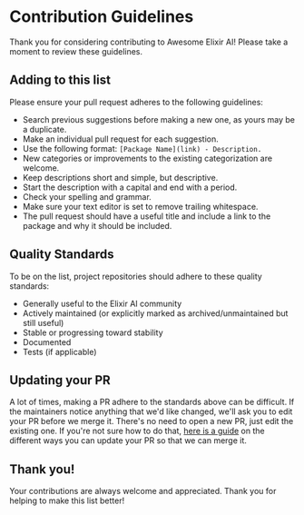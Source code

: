 # Contribution Guidelines

Thank you for considering contributing to Awesome Elixir AI! Please take a moment to review these guidelines.

## Adding to this list

Please ensure your pull request adheres to the following guidelines:

- Search previous suggestions before making a new one, as yours may be a duplicate.
- Make an individual pull request for each suggestion.
- Use the following format: `[Package Name](link) - Description.`
- New categories or improvements to the existing categorization are welcome.
- Keep descriptions short and simple, but descriptive.
- Start the description with a capital and end with a period.
- Check your spelling and grammar.
- Make sure your text editor is set to remove trailing whitespace.
- The pull request should have a useful title and include a link to the package and why it should be included.

## Quality Standards

To be on the list, project repositories should adhere to these quality standards:

- Generally useful to the Elixir AI community
- Actively maintained (or explicitly marked as archived/unmaintained but still useful)
- Stable or progressing toward stability
- Documented
- Tests (if applicable)

## Updating your PR

A lot of times, making a PR adhere to the standards above can be difficult. If the maintainers notice anything that we'd like changed, we'll ask you to edit your PR before we merge it. There's no need to open a new PR, just edit the existing one. If you're not sure how to do that, [here is a guide](https://github.com/RichardLitt/knowledge/blob/master/github/amending-a-commit-guide.md) on the different ways you can update your PR so that we can merge it.

## Thank you!

Your contributions are always welcome and appreciated. Thank you for helping to make this list better!
